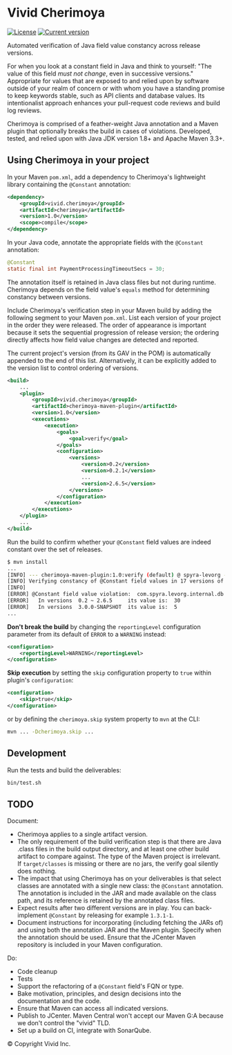 # Vivid Cherimoya

[![License](https://img.shields.io/badge/license-Apache%202-blue.svg?style=flat-square)](LICENSE.txt)
[![Current version](https://img.shields.io/badge/JCenter-v1.0-239922.svg?style=flat-square)](https://bintray.com/vivid/vivid/vivid%3Acherimoya)

Automated verification of Java field value constancy across release versions.


For when you look at a constant field in Java and think to yourself: "The value of this field *must not change*, even in successive versions."
Appropriate for values that are exposed to and relied upon by software outside of your realm of concern or with whom you have a standing promise to keep keywords stable, such as API clients and database values.
Its intentionalist approach enhances your pull-request code reviews and build log reviews.

Cherimoya is comprised of a feather-weight Java annotation and a Maven plugin that optionally breaks the build in cases of violations.
Developed, tested, and relied upon with Java JDK version 1.8+ and Apache Maven 3.3+.


## Using Cherimoya in your project

In your Maven `pom.xml`, add a dependency to Cherimoya's lightweight library containing the `@Constant` annotation:

```xml
<dependency>
    <groupId>vivid.cherimoya</groupId>
    <artifactId>cherimoya</artifactId>
    <version>1.0</version>
    <scope>compile</scope>
</dependency>
```

In your Java code, annotate the appropriate fields with the `@Constant` annotation:

```java
@Constant
static final int PaymentProcessingTimeoutSecs = 30;
```

The annotation itself is retained in Java class files but not during runtime.
Cherimoya depends on the field value's `equals` method for determining constancy between versions.

Include Cherimoya's verification step in your Maven build by adding the following segment to your Maven `pom.xml`.
List each version of your project in the order they were released.
The order of appearance is important because it sets the sequential progression of release version; the ordering directly affects how field value changes are detected and reported.

The current project's version (from its GAV in the POM) is automatically appended to the end of this list.
Alternatively, it can be explicitly added to the version list to control ordering of versions.

```xml
<build>
    ...
    <plugin>
        <groupId>vivid.cherimoya</groupId>
        <artifactId>cherimoya-maven-plugin</artifactId>
        <version>1.0</version>
        <executions>
            <execution>
                <goals>
                    <goal>verify</goal>
                </goals>
                <configuration>
                    <versions>
                        <version>0.2</version>
                        <version>0.2.1</version>
                        ...
                        <version>2.6.5</version>
                    </versions>
                </configuration>
            </execution>
        </executions>
    </plugin>
    ...
</build>
```

Run the build to confirm whether your `@Constant` field values are indeed constant over the set of releases.

```bash
$ mvn install
...
[INFO] --- cherimoya-maven-plugin:1.0:verify (default) @ spyra-levorg ---
[INFO] Verifying constancy of @Constant field values in 17 versions of com.spyra:levorg  0.2  0.2.1  ...
[INFO]
[ERROR] @Constant field value violation:  com.spyra.levorg.internal.db.PaymentProcessingTimeoutSecs
[ERROR]   In versions  0.2 ~ 2.6.5     its value is:  30
[ERROR]   In versions  3.0.0-SNAPSHOT  its value is:  5
...
```

__Don't break the build__ by changing the `reportingLevel` configuration parameter from its default of `ERROR` to a `WARNING` instead:

```xml
<configuration>
    <reportingLevel>WARNING</reportingLevel>
</configuration>
```

__Skip execution__ by setting the `skip` configuration property to `true` within plugin's `configuration`:

```xml
<configuration>
    <skip>true</skip>
</configuration>
```

or by defining the `cherimoya.skip` system property to `mvn` at the CLI:

```bash
mvn ... -Dcherimoya.skip ...
```



## Development

Run the tests and build the deliverables:

```bash
bin/test.sh
```



## TODO

Document:
- Cherimoya applies to a single artifact version.
- The only requirement of the build verification step is that there are Java .class files in the build output directory, and at least one other build artifact to compare against. The type of the Maven project is irrelevant. If `target/classes` is missing or there are no jars, the verify goal silently does nothing.
- The impact that using Cherimoya has on your deliverables is that select classes are annotated with a single new class: the `@Constant` annotation. The annotation is included in the JAR and made available on the class path, and its reference is retained by the annotated class files.
- Expect results after two different versions are in play. You can back-implement `@Constant` by releasing for example `1.3.1-1`.
- Document instructions for incorporating (including fetching the JARs of) and using both the annotation JAR and the Maven plugin. Specify when the annotation should be used. Ensure that the JCenter Maven repository is included in your Maven configuration.

Do:
- Code cleanup
- Tests
- Support the refactoring of a `@Constant` field's FQN or type.
- Bake motivation, principles, and design decisions into the documentation and the code.
- Ensure that Maven can access all indicated versions.
- Publish to JCenter. Maven Central won't accept our Maven G:A because we don't control the "vivid" TLD.
- Set up a build on CI, integrate with SonarQube.


© Copyright Vivid Inc.
